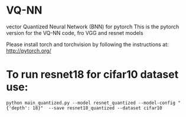 # VQ-NN
vector Quantized Neural Network (BNN) for pytorch
This is the pytorch version for the VQ-NN code, fro VGG and resnet models

Please install torch and torchvision by following the instructions at: http://pytorch.org/
# To run resnet18 for cifar10 dataset use: 

    python main_quantized.py --model resnet_quantized --model-config "{'depth': 18}"  --save resnet18_quantized --dataset cifar10
 
